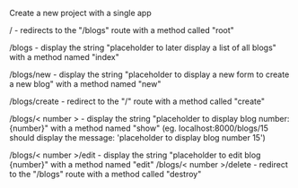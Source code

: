 Create a new project with a single app

/ - redirects to the "/blogs" route with a method called "root"

/blogs - display the string "placeholder to later display a list of all blogs" with a method named "index"

/blogs/new - display the string "placeholder to display a new form to create a new blog" with a method named "new"

/blogs/create - redirect to the "/" route with a method called "create"

/blogs/< number > - display the string "placeholder to display blog number: {number}" with a method named "show" (eg. localhost:8000/blogs/15 should display the message: 'placeholder to display blog number 15')

/blogs/< number >/edit - display the string "placeholder to edit blog {number}" with a method named "edit"
/blogs/< number >/delete - redirect to the "/blogs" route with a method called "destroy"